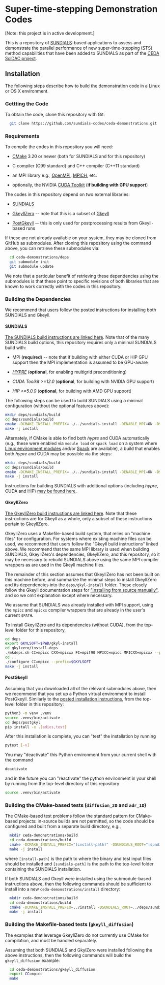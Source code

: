# Super-time-stepping Demonstration Codes

[Note: this project is in active development.]

This is a repository of [SUNDIALS](https://github.com/LLNL/sundials)-based applications to assess and demonstrate the parallel performance of new super-time-stepping (STS) method capabilities that have been added to SUNDIALS as part of the [CEDA SciDAC project](https://sites.google.com/pppl.gov/ceda-scidac-5?usp=sharing).


## Installation

The following steps describe how to build the demonstration code in a Linux or OS X environment.


### Gettting the Code

To obtain the code, clone this repository with Git:

```bash
  git clone https://github.com/sundials-codes/ceda-demonstrations.git
```


### Requirements

To compile the codes in this repository you will need:

* [CMake](https://cmake.org) 3.20 or newer (both for SUNDIALS and for this repository)

* C compiler (C99 standard) and C++ compiler (C++11 standard)

* an MPI library e.g., [OpenMPI](https://www.open-mpi.org/), [MPICH](https://www.mpich.org/), etc.

* optionally, the NVIDIA [CUDA Toolkit](https://developer.nvidia.com/cuda-toolkit) (**if building with GPU support**)


The codes in this repository depend on two external libraries:

* [SUNDIALS](https://github.com/LLNL/sundials)

* [GkeyllZero](https://github.com/ammarhakim/gkylzero) -- note that this is a subset of [Gkeyll](https://github.com/ammarhakim/gkyl)

* [PostGkeyll](https://github.com/ammarhakim/postgkyl) -- this is only used for postprocessing results from Gkeyll-based runs

If these are not already available on your system, they may be cloned from GitHub as submodules.  After cloning this repository using the command above, you can retrieve these submodules via:

```bash
  cd ceda-demonstrations/deps
  git submodule init
  git submodule update
```

We note that a particular benefit of retrieving these dependencies using the submodules is that these point to specific revisions of both libraries that are known to work correctly with the codes in this repository.


### Building the Dependencies

We recommend that users follow the posted instructions for installing both SUNDIALS and Gkeyll.

#### SUNDIALS

[The SUNDIALS build instructions are linked here](https://sundials.readthedocs.io/en/latest/sundials/Install_link.html#building-and-installing-with-cmake).  Note that of the many SUNDIALS build options, this repository requires only a minimal SUNDIALS build with:

* MPI (**required**) -- note that if building with either CUDA or HIP GPU support then the MPI implementation is assumed to be GPU-aware

* *[HYPRE](https://github.com/hypre-space/hypre)* (**optional**, for enabling multigrid preconditioning)

* *CUDA Toolkit >=12.0* (**optional**, for building with NVIDIA GPU support)

* *HIP >=5.0.0* (**optional**, for building with AMD GPU support)

The following steps can be used to build SUNDIALS using a minimal configuration (without the optional features above):

```bash
mkdir deps/sundials/build
cd deps/sundials/build
cmake -DCMAKE_INSTALL_PREFIX=../../sundials-install -DENABLE_MPI=ON -DSUNDIALS_INDEX_SIZE=32 ..
make -j install
```

Alternately, if CMake is able to find both *hypre* and CUDA automatically (e.g., these were enabled via `module load` or `spack load` on a system where [Linux environment modules](https://modules.readthedocs.io/en/latest/) and/or [Spack](https://spack.readthedocs.io/en/latest/) are available), a build that enables both *hypre* and CUDA may be possible via the steps:

```bash
mkdir deps/sundials/build
cd deps/sundials/build
cmake -DCMAKE_INSTALL_PREFIX=../../sundials-install -DENABLE_MPI=ON -DSUNDIALS_INDEX_SIZE=32 -DENABLE_CUDA=ON -DENABLE_HYPRE=ON ..
make -j install
```

Instructions for building SUNDIALS with additional options (including *hypre*, CUDA and HIP) [may be found here](https://sundials.readthedocs.io/en/latest/sundials/Install_link.html).

#### GkeyllZero

[The GkeyllZero build instructions are linked here](https://gkeyll.readthedocs.io/en/latest/install.html).  Note that these instructions are for Gkeyll as a whole, only a subset of these instructions pertain to GkeyllZero.

GkeyllZero uses a Makefile-based build system, that relies on "machine files" for configuration.  For systems where existing machine files can be used, we recommend that users follow the "Gkeyll build instructions" linked above.  We recommend that the same MPI library is used when building SUNDIALS, GkeyllZero's dependencies, GkeyllZero, and this repository, so it may be necessary to rebuild SUNDIALS above using the same MPI compiler wrappers as are used in the Gkeyll machine files.

The remainder of this section assumes that GkeyllZero has not been built on this machine before, and summarize the minimal steps to install GkeyllZero and its dependencies into the `deps/gkyl-install` folder.  These closely follow the Gkeyll documentation steps for ["Installing from source manually"](https://gkeyll.readthedocs.io/en/latest/install.html#installing-from-source-manually), and so we omit explanation except where necessary.

We assume that SUNDIALS was already installed with MPI support, using the `mpicc` and `mpicxx` compiler wrappers that are already in the user's current `$PATH`.

To install GkeyllZero and its dependencies (without CUDA), from the top-level folder for this repository,

```bash
cd deps
export GKYLSOFT=$PWD/gkyl-install
cd gkylzero/install-deps
./mkdeps.sh CC=mpicc CXX=mpicxx FC=mpif90 MPICC=mpicc MPICXX=mpicxx --prefix=$GKYLSOFT --build-openblas=yes --build-superlu=yes
cd ..
./configure CC=mpicc --prefix=$GKYLSOFT
make -j install
```

#### PostGkeyll

Assuming that you downloaded all of the relevant submodules above, then we recommend that you set up a Python virtual environment to install PostGkeyll.  Similarly to the [posted installation instructions](https://github.com/ammarhakim/postgkyl), from the top-level folder in this repository:

```bash
python3 -m venv .venv
source .venv/bin/activate
cd deps/postgkyl
pip install -e .[adios,test]
```

After this installation is complete, you can "test" the installation by running

```bash
pytest [-v]
```

You may "deactivate" this Python environment from your current shell with the command

```bash
deactivate
```

and in the future you can "reactivate" the python environment in your shell by running from the top-level directory of this repository

```bash
source .venv/bin/activate
```


### Building the CMake-based tests (`diffusion_2D` and `adr_1D`)

The CMake-based test problems follow the standard pattern for CMake-based projects: in-source builds are not permitted, so the code should be configured and built from a separate build directory, e.g.,

```bash
  mkdir ceda-demonstrations/build
  cd ceda-demonstrations/build
  cmake -DCMAKE_INSTALL_PREFIX="[install-path]" -DSUNDIALS_ROOT="[sundials-path]" ..
  make -j install
```

where `[install-path]` is the path to where the binary and test input files should be installed and `[sundials-path]` is the path to the top-level folder containing the SUNDIALS installation.

If both SUNDIALS and Gkeyll were installed using the submodule-based instructions above, then the following commands should be sufficient to install into a new `ceda-demonstrations/install` directory:

```bash
  mkdir ceda-demonstrations/build
  cd ceda-demonstrations/build
  cmake -DCMAKE_INSTALL_PREFIX=../install -DSUNDIALS_ROOT=../deps/sundials-install ..
  make -j install
```


### Building the Makefile-based tests (`gkeyll_diffusion`)

The examples that leverage GkeyllZero do not currently use CMake for compilation, and must be handled separately.

Assuming that both SUNDIALS and GkylZero were installed following the above instructions, then the following commands will build the `gkeyll_diffusion` example:

```bash
  cd ceda-demonstrations/gkeyll_diffusion
  export CC=mpicc
  make
```
